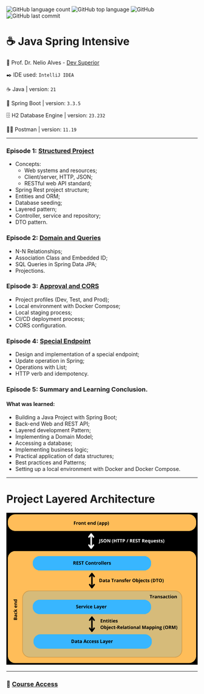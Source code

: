 ![GitHub language count](https://img.shields.io/github/languages/count/souzafcharles/Java-Spring-Intensive)
![GitHub top language](https://img.shields.io/github/languages/top/souzafcharles/Java-Spring-Intensive)
![GitHub](https://img.shields.io/github/license/souzafcharles/Java-Spring-Intensive)
![GitHub last commit](https://img.shields.io/github/last-commit/souzafcharles/Java-Spring-Intensive)


# :coffee: Java Spring Intensive

:triangular_flag_on_post: Prof. Dr. Nelio Alves - [Dev Superior](https://devsuperior.com.br)

:black_nib: IDE used: `IntelliJ IDEA`

:coffee: Java | version: `21`

:leaves: Spring Boot | version: `3.3.5`

🗄️ H2 Database Engine | version: `23.232`

👩‍🚀 Postman | version: `11.19`

 
---

### Episode 1: [Structured Project](https://github.com/souzafcharles/Java-Spring-Intensive/tree/main/Episode_1_Structured_Project/dslist)
- Concepts:
   - Web systems and resources;
   - Client/server, HTTP, JSON;
   - RESTful web API standard;
- Spring Rest project structure;
- Entities and ORM;
- Database seeding;
- Layered pattern;
- Controller, service and repository;
- DTO pattern.

### Episode 2: [Domain and Queries](https://github.com/souzafcharles/Java-Spring-Intensive/tree/main/Episode_2_Domain_and_Queries/dslist)
- N-N Relationships; 
- Association Class and Embedded ID; 
- SQL Queries in Spring Data JPA; 
- Projections.

### Episode 3: [Approval and CORS](https://github.com/souzafcharles/Java-Spring-Intensive/tree/main/Episode_3_Approval_and_CORS/dslist)
- Project profiles (Dev, Test, and Prod);
- Local environment with Docker Compose;
- Local staging process;
- CI/CD deployment process;
- CORS configuration.

### Episode 4: [Special Endpoint](https://github.com/souzafcharles/Java-Spring-Intensive/tree/main/Episode_4_Special_Endpoint/dslist)
- Design and implementation of a special endpoint;
- Update operation in Spring;
- Operations with List;
- HTTP verb and idempotency.

### Episode 5: Summary and Learning Conclusion.
#### What was learned:
- Building a Java Project with Spring Boot;
- Back-end Web and REST API;
- Layered development Pattern;
- Implementing a Domain Model;
- Accessing a database;
- Implementing business logic;
- Practical application of data structures;
- Best practices and Patterns;
- Setting up a local environment with Docker and Docker Compose.
---

# Project Layered Architecture
![Layered Architecture](https://github.com/souzafcharles/Java-Spring-Intensive/blob/main/layered_architecture.png)

---
### :link: [Course Access](https://devsuperior.com.br/ijs-inscricao-org)
